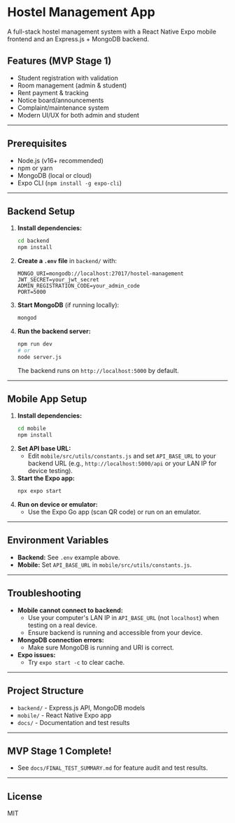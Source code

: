 # Hostel Management App

A full-stack hostel management system with a React Native Expo mobile frontend and an Express.js + MongoDB backend.

## Features (MVP Stage 1)
- Student registration with validation
- Room management (admin & student)
- Rent payment & tracking
- Notice board/announcements
- Complaint/maintenance system
- Modern UI/UX for both admin and student

---

## Prerequisites
- Node.js (v16+ recommended)
- npm or yarn
- MongoDB (local or cloud)
- Expo CLI (`npm install -g expo-cli`)

---

## Backend Setup
1. **Install dependencies:**
   ```sh
   cd backend
   npm install
   ```
2. **Create a `.env` file** in `backend/` with:
   ```env
   MONGO_URI=mongodb://localhost:27017/hostel-management
   JWT_SECRET=your_jwt_secret
   ADMIN_REGISTRATION_CODE=your_admin_code
   PORT=5000
   ```
3. **Start MongoDB** (if running locally):
   ```sh
   mongod
   ```
4. **Run the backend server:**
   ```sh
   npm run dev
   # or
   node server.js
   ```
   The backend runs on `http://localhost:5000` by default.

---

## Mobile App Setup
1. **Install dependencies:**
   ```sh
   cd mobile
   npm install
   ```
2. **Set API base URL:**
   - Edit `mobile/src/utils/constants.js` and set `API_BASE_URL` to your backend URL (e.g., `http://localhost:5000/api` or your LAN IP for device testing).
3. **Start the Expo app:**
   ```sh
   npx expo start
   ```
4. **Run on device or emulator:**
   - Use the Expo Go app (scan QR code) or run on an emulator.

---

## Environment Variables
- **Backend:** See `.env` example above.
- **Mobile:** Set `API_BASE_URL` in `mobile/src/utils/constants.js`.

---

## Troubleshooting
- **Mobile cannot connect to backend:**
  - Use your computer's LAN IP in `API_BASE_URL` (not `localhost`) when testing on a real device.
  - Ensure backend is running and accessible from your device.
- **MongoDB connection errors:**
  - Make sure MongoDB is running and URI is correct.
- **Expo issues:**
  - Try `expo start -c` to clear cache.

---

## Project Structure
- `backend/` - Express.js API, MongoDB models
- `mobile/` - React Native Expo app
- `docs/` - Documentation and test results

---

## MVP Stage 1 Complete!
- See `docs/FINAL_TEST_SUMMARY.md` for feature audit and test results.

---

## License
MIT 